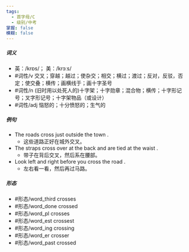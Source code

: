 ```yaml
---
tags:
  - 首字母/C
  - 级别/中考
掌握: false
模糊: false
---
```

##### 词义
- 英：/krɒs/； 美：/krɔːs/
- #词性/v  交叉；穿越；越过；使杂交；相交；横过；渡过；反对，反驳，否定；使交叠；横传；画横线于；画十字圣号
- #词性/n  (旧时用以处死人的)十字架；十字勋章；混合物；横传；十字形记号；叉字形记号；十字架物品（或设计）
- #词性/adj  恼怒的；十分愤怒的；生气的
##### 例句
- The roads cross just outside the town .
	- 这些道路正好在城外交叉。
- The straps cross over at the back and are tied at the waist .
	- 带子在背后交叉，然后系在腰部。
- Look left and right before you cross the road .
	- 左右看一看，然后再过马路。
##### 形态
- #形态/word_third crosses
- #形态/word_done crossed
- #形态/word_pl crosses 
- #形态/word_est crossest
- #形态/word_ing crossing
- #形态/word_er crosser
- #形态/word_past crossed
